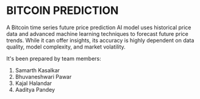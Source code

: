 # BITCOIN PREDICTION

A Bitcoin time series future price prediction AI model uses historical price data and advanced machine learning techniques to forecast future price trends. While it can offer insights, its accuracy is highly dependent on data quality, model complexity, and market volatility.

It's been prepared by team members:
  1) Samarth Kasalkar
  2) Bhuvaneshwari Pawar
  3) Kajal Halandar
  4) Aaditya Pandey
